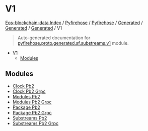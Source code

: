 # V1

[Eos-blockchain-data Index](../../../../../../README.md#eos-blockchain-data-index) /
[Pyfirehose](../../../../../index.md#pyfirehose) /
[Pyfirehose](../../../../../index.md#pyfirehose) /
[Generated](../../../index.md#generated) /
[Generated](../../../index.md#generated) /
[Generated](../../../index.md#generated) /
V1

> Auto-generated documentation for [pyfirehose.proto.generated.sf.substreams.v1](https://github.com/Krow10/eos-blockchain-data/blob/main/pyfirehose/proto/generated/sf/substreams/v1/__init__.py) module.

- [V1](#v1)
  - [Modules](#modules)

## Modules

- [Clock Pb2](./clock_pb2.md)
- [Clock Pb2 Grpc](./clock_pb2_grpc.md)
- [Modules Pb2](./modules_pb2.md)
- [Modules Pb2 Grpc](./modules_pb2_grpc.md)
- [Package Pb2](./package_pb2.md)
- [Package Pb2 Grpc](./package_pb2_grpc.md)
- [Substreams Pb2](./substreams_pb2.md)
- [Substreams Pb2 Grpc](./substreams_pb2_grpc.md)